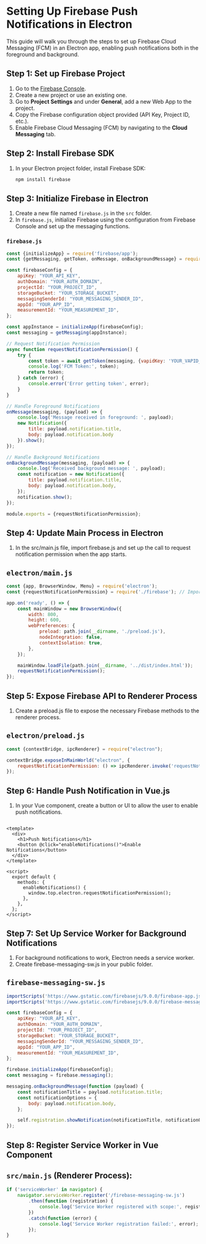 # Setting Up Firebase Push Notifications in Electron

This guide will walk you through the steps to set up Firebase Cloud Messaging (FCM) in an Electron app, enabling push notifications both in the foreground and background.

## Step 1: Set up Firebase Project

1. Go to the [Firebase Console](https://console.firebase.google.com/).
2. Create a new project or use an existing one.
3. Go to **Project Settings** and under **General**, add a new Web App to the project.
4. Copy the Firebase configuration object provided (API Key, Project ID, etc.).
5. Enable Firebase Cloud Messaging (FCM) by navigating to the **Cloud Messaging** tab.

## Step 2: Install Firebase SDK

1. In your Electron project folder, install Firebase SDK:
    ```bash
    npm install firebase
    ```

## Step 3: Initialize Firebase in Electron

1. Create a new file named `firebase.js` in the `src` folder.
2. In `firebase.js`, initialize Firebase using the configuration from Firebase Console and set up the messaging functions.

### `firebase.js`

```js
const {initializeApp} = require('firebase/app');
const {getMessaging, getToken, onMessage, onBackgroundMessage} = require('firebase/messaging');

const firebaseConfig = {
    apiKey: "YOUR_API_KEY",
    authDomain: "YOUR_AUTH_DOMAIN",
    projectId: "YOUR_PROJECT_ID",
    storageBucket: "YOUR_STORAGE_BUCKET",
    messagingSenderId: "YOUR_MESSAGING_SENDER_ID",
    appId: "YOUR_APP_ID",
    measurementId: "YOUR_MEASUREMENT_ID",
};

const appInstance = initializeApp(firebaseConfig);
const messaging = getMessaging(appInstance);

// Request Notification Permission
async function requestNotificationPermission() {
    try {
        const token = await getToken(messaging, {vapidKey: 'YOUR_VAPID_KEY'});
        console.log('FCM Token:', token);
        return token;
    } catch (error) {
        console.error('Error getting token', error);
    }
}

// Handle Foreground Notifications
onMessage(messaging, (payload) => {
    console.log('Message received in foreground: ', payload);
    new Notification({
        title: payload.notification.title,
        body: payload.notification.body
    }).show();
});

// Handle Background Notifications
onBackgroundMessage(messaging, (payload) => {
    console.log('Received background message: ', payload);
    const notification = new Notification({
        title: payload.notification.title,
        body: payload.notification.body,
    });
    notification.show();
});

module.exports = {requestNotificationPermission};

```

## Step 4: Update Main Process in Electron

1. In the src/main.js file, import firebase.js and set up the call to request notification permission when the app starts.

## `electron/main.js`

```js
const {app, BrowserWindow, Menu} = require('electron');
const {requestNotificationPermission} = require('./firebase'); // Import Firebase setup

app.on('ready', () => {
    const mainWindow = new BrowserWindow({
        width: 800,
        height: 600,
        webPreferences: {
            preload: path.join(__dirname, './preload.js'),
            nodeIntegration: false,
            contextIsolation: true,
        },
    });

    mainWindow.loadFile(path.join(__dirname, '../dist/index.html'));
    requestNotificationPermission();
});
```

## Step 5: Expose Firebase API to Renderer Process

1. Create a preload.js file to expose the necessary Firebase methods to the renderer process.

## `electron/preload.js`

```js
const {contextBridge, ipcRenderer} = require("electron");

contextBridge.exposeInMainWorld("electron", {
    requestNotificationPermission: () => ipcRenderer.invoke('requestNotificationPermission')
});
```

## Step 6: Handle Push Notification in Vue.js

1. In your Vue component, create a button or UI to allow the user to enable push notifications.

```vue

<template>
  <div>
    <h1>Push Notifications</h1>
    <button @click="enableNotifications()">Enable Notifications</button>
  </div>
</template>

<script>
  export default {
    methods: {
      enableNotifications() {
        window.top.electron.requestNotificationPermission();
      },
    },
  };
</script>
```

## Step 7: Set Up Service Worker for Background Notifications

1. For background notifications to work, Electron needs a service worker.
2. Create firebase-messaging-sw.js in your public folder.

## `firebase-messaging-sw.js`

```js
importScripts('https://www.gstatic.com/firebasejs/9.0.0/firebase-app.js');
importScripts('https://www.gstatic.com/firebasejs/9.0.0/firebase-messaging.js');

const firebaseConfig = {
    apiKey: "YOUR_API_KEY",
    authDomain: "YOUR_AUTH_DOMAIN",
    projectId: "YOUR_PROJECT_ID",
    storageBucket: "YOUR_STORAGE_BUCKET",
    messagingSenderId: "YOUR_MESSAGING_SENDER_ID",
    appId: "YOUR_APP_ID",
    measurementId: "YOUR_MEASUREMENT_ID",
};

firebase.initializeApp(firebaseConfig);
const messaging = firebase.messaging();

messaging.onBackgroundMessage(function (payload) {
    const notificationTitle = payload.notification.title;
    const notificationOptions = {
        body: payload.notification.body,
    };

    self.registration.showNotification(notificationTitle, notificationOptions);
});

```

## Step 8: Register Service Worker in Vue Component

## `src/main.js` (Renderer Process):

```js
if ('serviceWorker' in navigator) {
    navigator.serviceWorker.register('/firebase-messaging-sw.js')
        .then(function (registration) {
            console.log('Service Worker registered with scope:', registration.scope);
        })
        .catch(function (error) {
            console.log('Service Worker registration failed:', error);
        });
}
```